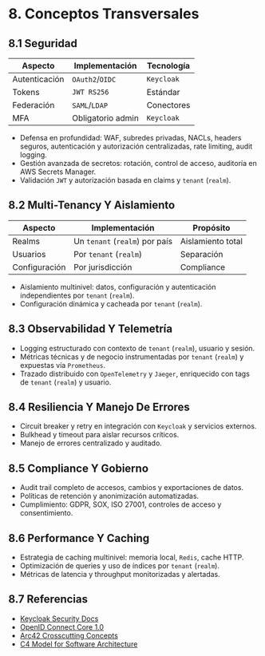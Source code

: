 # 8. Conceptos Transversales

## 8.1 Seguridad

| Aspecto       | Implementación         | Tecnología   |
|---------------|-----------------------|--------------|
| Autenticación | `OAuth2`/`OIDC`       | `Keycloak`   |
| Tokens        | `JWT RS256`           | Estándar     |
| Federación    | `SAML`/`LDAP`         | Conectores   |
| MFA           | Obligatorio admin     | `Keycloak`   |

- Defensa en profundidad: WAF, subredes privadas, NACLs, headers seguros, autenticación y autorización centralizadas, rate limiting, audit logging.
- Gestión avanzada de secretos: rotación, control de acceso, auditoría en AWS Secrets Manager.
- Validación `JWT` y autorización basada en claims y `tenant` (`realm`).

## 8.2 Multi-Tenancy Y Aislamiento

| Aspecto       | Implementación               | Propósito         |
|---------------|-----------------------------|-------------------|
| Realms        | Un `tenant` (`realm`) por país | Aislamiento total |
| Usuarios      | Por `tenant` (`realm`)         | Separación        |
| Configuración | Por jurisdicción               | Compliance        |

- Aislamiento multinivel: datos, configuración y autenticación independientes por `tenant` (`realm`).
- Configuración dinámica y cacheada por `tenant` (`realm`).

## 8.3 Observabilidad Y Telemetría

- Logging estructurado con contexto de `tenant` (`realm`), usuario y sesión.
- Métricas técnicas y de negocio instrumentadas por `tenant` (`realm`) y expuestas vía `Prometheus`.
- Trazado distribuido con `OpenTelemetry` y `Jaeger`, enriquecido con tags de `tenant` (`realm`) y usuario.

## 8.4 Resiliencia Y Manejo De Errores

- Circuit breaker y retry en integración con `Keycloak` y servicios externos.
- Bulkhead y timeout para aislar recursos críticos.
- Manejo de errores centralizado y auditado.

## 8.5 Compliance Y Gobierno

- Audit trail completo de accesos, cambios y exportaciones de datos.
- Políticas de retención y anonimización automatizadas.
- Cumplimiento: GDPR, SOX, ISO 27001, controles de acceso y consentimiento.

## 8.6 Performance Y Caching

- Estrategia de caching multinivel: memoria local, `Redis`, cache HTTP.
- Optimización de queries y uso de índices por `tenant` (`realm`).
- Métricas de latencia y throughput monitorizadas y alertadas.

## 8.7 Referencias

- [Keycloak Security Docs](https://www.keycloak.org/docs/latest/server_admin/#security)
- [OpenID Connect Core 1.0](https://openid.net/specs/openid-connect-core-1_0.html)
- [Arc42 Crosscutting Concepts](https://docs.arc42.org/section-8/)
- [C4 Model for Software Architecture](https://c4model.com/)
